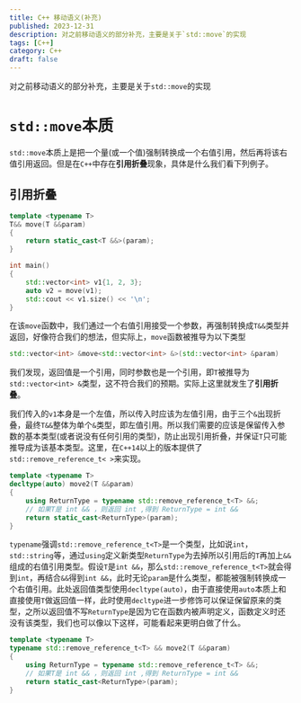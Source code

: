 ```yaml
---
title: C++ 移动语义(补充)
published: 2023-12-31
description: 对之前移动语义的部分补充，主要是关于`std::move`的实现
tags: [C++]
category: C++
draft: false
---
```


对之前移动语义的部分补充，主要是关于`std::move`的实现

<!--more-->

# `std::move`本质

`std::move`本质上是把一个量(或一个值)强制转换成一个右值引用，然后再将该右值引用返回。但是在`C++`中存在**引用折叠**现象，具体是什么我们看下列例子。

## 引用折叠

```cpp
template <typename T>
T&& move(T &&param)
{
    return static_cast<T &&>(param);
}

int main()
{
    std::vector<int> v1{1, 2, 3};
    auto v2 = move(v1);
    std::cout << v1.size() << '\n';
}
```

在该`move`函数中，我们通过一个右值引用接受一个参数，再强制转换成`T&&`类型并返回，好像符合我们的想法，但实际上，`move`函数被推导为以下类型

```cpp
std::vector<int> &move<std::vector<int> &>(std::vector<int> &param)
```

我们发现，返回值是一个引用，同时参数也是一个引用，即`T`被推导为`std::vector<int> &`类型，这不符合我们的预期。实际上这里就发生了**引用折叠**。

我们传入的`v1`本身是一个左值，所以传入时应该为左值引用，由于三个`&`出现折叠，最终`T&&`整体为单个`&`类型，即左值引用。所以我们需要的应该是保留传入参数的基本类型(或者说没有任何引用的类型)，防止出现引用折叠，并保证`T`只可能推导成为该基本类型。这里，在`C++14`以上的版本提供了`std::remove_reference_t< >`来实现。

```cpp
template <typename T>
decltype(auto) move2(T &&param)
{
    using ReturnType = typename std::remove_reference_t<T> &&;
    // 如果T是 int && ，则返回 int ,得到 ReturnType = int &&
	return static_cast<ReturnType>(param);
}
```

`typename`强调`std::remove_reference_t<T>`是一个类型，比如说`int`，`std::string`等，通过`using`定义新类型`ReturnType`为去掉所以引用后的`T`再加上`&&`组成的右值引用类型。假设`T`是`int &&`，那么`std::remove_reference_t<T>`就会得到`int`，再结合`&&`得到`int &&`，此时无论`param`是什么类型，都能被强制转换成一个右值引用。此处返回值类型使用`decltype(auto)`，由于直接使用`auto`本质上和直接使用`T`做返回值一样，此时使用`decltype`进一步修饰可以保证保留原来的类型，之所以返回值不写`ReturnType`是因为它在函数内被声明定义，函数定义时还没有该类型，我们也可以像以下这样，可能看起来更明白做了什么。

```cpp
template <typename T>
typename std::remove_reference_t<T> && move2(T &&param)
{
    using ReturnType = typename std::remove_reference_t<T> &&;
    // 如果T是 int && ，则返回 int ,得到 ReturnType = int &&
	return static_cast<ReturnType>(param);
}
```

